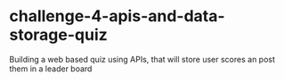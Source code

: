 # challenge-4-apis-and-data-storage-quiz
Building a web based quiz using APIs, that will store user scores an post them in a leader board
